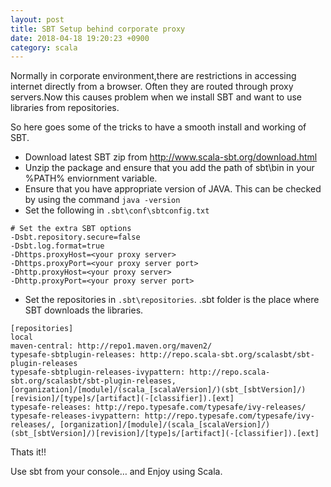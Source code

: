 ```yaml
---
layout: post
title: SBT Setup behind corporate proxy
date: 2018-04-18 19:20:23 +0900
category: scala
---
```


Normally in corporate environment,there are restrictions in accessing internet directly from a browser. Often they are routed through proxy servers.Now this causes problem when we install SBT and want to use libraries from repositories.

So here goes some of the tricks to have a smooth install and working of SBT.

- Download latest SBT zip from <http://www.scala-sbt.org/download.html>
- Unzip the package and ensure that you add the path of sbt\bin in your %PATH% enviornment variable.
- Ensure that you have appropriate version of JAVA. This can be checked by using the command `java -version`
- Set the following in  `.sbt\conf\sbtconfig.txt`

```
# Set the extra SBT options
-Dsbt.repository.secure=false
-Dsbt.log.format=true
-Dhttps.proxyHost=<your proxy server>
-Dhttps.proxyPort=<your proxy server port>
-Dhttp.proxyHost=<your proxy server>
-Dhttp.proxyPort=<your proxy server port>
```

- Set the repositories in `.sbt\repositories`. .sbt folder is the place where SBT downloads the libraries.

```
[repositories]
local
maven-central: http://repo1.maven.org/maven2/
typesafe-sbtplugin-releases: http://repo.scala-sbt.org/scalasbt/sbt-plugin-releases
typesafe-sbtplugin-releases-ivypattern: http://repo.scala-sbt.org/scalasbt/sbt-plugin-releases,[organization]/[module]/(scala_[scalaVersion]/)(sbt_[sbtVersion]/)[revision]/[type]s/[artifact](-[classifier]).[ext]
typesafe-releases: http://repo.typesafe.com/typesafe/ivy-releases/
typesafe-releases-ivypattern: http://repo.typesafe.com/typesafe/ivy-releases/, [organization]/[module]/(scala_[scalaVersion]/)(sbt_[sbtVersion]/)[revision]/[type]s/[artifact](-[classifier]).[ext]
```

Thats it!!

Use sbt from your console… and Enjoy using Scala.